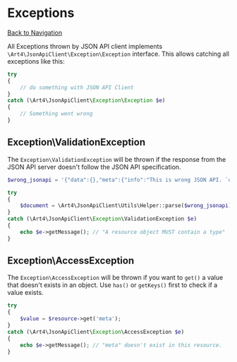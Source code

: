 # Exceptions
[Back to Navigation](README.md)

All Exceptions thrown by JSON API client implements `\Art4\JsonApiClient\Exception\Exception` interface. This allows catching all exceptions like this:

```php
try
{
	// do something with JSON API Client
}
catch (\Art4\JsonApiClient\Exception\Exception $e)
{
	// Something went wrong
}
```

## Exception\ValidationException

The `Exception\ValidationException` will be thrown if the response from the JSON API server doesn't follow the JSON API specification.

```php
$wrong_jsonapi = '{"data":{},"meta":{"info":"This is wrong JSON API. `data` has to be `null` or containing at least `type` and `id`."}}';

try
{
	$document = \Art4\JsonApiClient\Utils\Helper::parse($wrong_jsonapi);
}
catch (\Art4\JsonApiClient\Exception\ValidationException $e)
{
	echo $e->getMessage(); // "A resource object MUST contain a type"
}
```

## Exception\AccessException

The `Exception\AccessException` will be thrown if you want to `get()` a value that doesn't exists in an object. Use `has()` or `getKeys()` first to check if a value exists.

```php
try
{
	$value = $resource->get('meta');
}
catch (\Art4\JsonApiClient\Exception\AccessException $e)
{
	echo $e->getMessage(); // "meta" doesn't exist in this resource.
}
```
